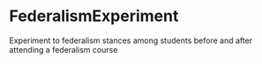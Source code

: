 # FederalismExperiment
Experiment to federalism stances among students before and after attending a federalism course
